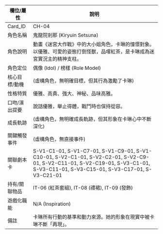 | 欄位/屬性 | 說明 |
|---|---|
| Card_ID | CH-04 |
| 角色名稱 | 鬼龍院剎那 (Kiryuin Setsuna) |
| 角色說明 | 動畫《迷宮大作戰》中的大小姐角色，卡琳的憧憬對象。以優雅、可愛的姿態打倒怪獸，品嚐紅茶，是卡琳成為迷宮實況主的精神支柱。 |
| 角色定位 | 偶像 (Idol) / 榜樣 (Role Model) |
| 核心目標/動機 | (虛構角色，無明確目標，但其行為激勵了卡琳) |
| 性格特質 | 優雅、高貴、強大、神秘、品味高雅。 |
| 口吻/演出提要 | 說話優雅，舉止得體，戰鬥時也保持從容。 |
| 成長軌跡 | (虛構角色，無明確成長軌跡，但其形象在卡琳心中不斷深化) |
| 關鍵觸發事件 | (虛構角色，無直接事件) |
| 關聯劇本卡 | S-V1-C1-01, S-V1-C7-01, S-V1-C9-01, S-V1-C10-01, S-V2-C1-01, S-V2-C2-01, S-V2-C9-01, S-V2-C11-01, S-V2-C19-01, S-V3-C1-01, S-V3-C11-01, S-V3-C15-01, S-V3-C17-01, S-V3-C21-01 |
| 持有/關聯物品 | IT-06 (紅茶套組), IT-08 (禮裙), IT-09 (發飾) |
| 遊戲化職能 | N/A (Inspiration) |
| 備註 | 卡琳所有行動的基準和動力來源。她的形象在現實中被卡琳不斷「再現」。 |
